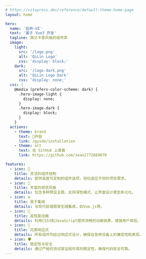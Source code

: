 ```yaml
---
# https://vitepress.dev/reference/default-theme-home-page
layout: home

hero:
  name: '启林-UI'
  text: '基于 Vue3 开发'
  tagline: 西兰卡普风格的组件库
  image:
    light:
      src: '/logo.png'
      alt: 'QiLin Logo'
      css: 'display: block;'
    dark:
      src: '/logo-dark.png'
      alt: 'QiLin Logo Dark'
      css: 'display: none;'
  css: |
    @media (prefers-color-scheme: dark) {
      .hero-image-light {
        display: none;
      }
      .hero-image-dark {
        display: block;
      }
    }
  actions:
    - theme: brand
      text: 🚀开始
      link: /guide/installation
    - theme: alt
      text: 在 GitHub 上查看
      link: https://github.com/sean2772689070

features:
  - icon: 🌟
    title: 灵活的组件结构
    details: 提供高度可定制的组件选项，轻松适应不同的项目需求。
  - icon: 🎨
    title: 丰富的视觉风格
    details: 包含多种预设主题，支持深色模式，让界面设计更加多元化。
  - icon: ⚙️
    title: 易于集成
    details: 与现代前端框架无缝集成，如Vue.js等。
  - icon: 🚀
    title: 高性能动画
    details: 利用CSS3和JavaScript提供流畅的动画效果，增强用户体验。
  - icon: 📱
    title: 完美响应式
    details: 所有组件均经过响应式设计，确保在各种设备上的兼容性和表现。
  - icon: 🛡️
    title: 稳定性与安全
    details: 通过严格的测试保证组件库的稳定性，确保代码安全可靠。
---
```

